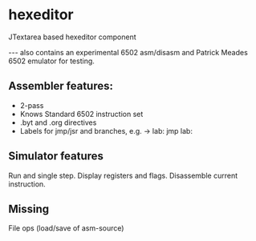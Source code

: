 hexeditor
=========

JTextarea based hexeditor component

--- also contains an experimental 6502 asm/disasm and 
Patrick Meades 6502 emulator for testing.

Assembler features:
-------------------
- 2-pass
- Knows Standard 6502 instruction set
- .byt and .org directives
- Labels for jmp/jsr and branches, e.g. -> lab: jmp lab:

Simulator features
------------------
Run and single step.
Display registers and flags.
Disassemble current instruction.

Missing
-------
File ops (load/save of asm-source)
